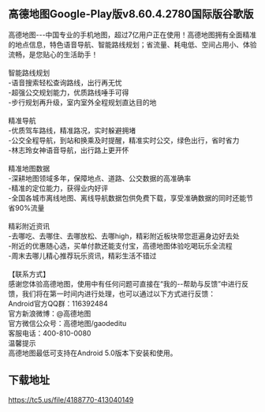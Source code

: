 ## 高德地图Google-Play版v8.60.4.2780国际版谷歌版
高德地图---中国专业的手机地图，超过7亿用户正在使用！高德地图拥有全面精准的地点信息，特色语音导航、智能路线规划；省流量、耗电低、空间占用小、体验流畅，是您贴心的生活助手！ <br> <br>智能路线规划 <br>-语音搜索轻松查询路线，出行再无忧 <br>-超强公交规划能力，优质路线唾手可得 <br>-步行规划再升级，室内室外全程规划直达目的地 <br> <br>精准导航 <br>-优质驾车路线，精准路况，实时躲避拥堵 <br>-公交全程导航，到站和换乘及时提醒，精准实时公交，绿色出行，省时省力 <br>-林志玲女神语音导航，出行路上更开怀 <br> <br>精准地图数据 <br>-深耕地图领域多年，保障地点、道路、公交数据的高准确率 <br>-精准的定位能力，获得业内好评 <br>-全国各城市离线地图、离线导航数据包供免费下载，享受准确数据的同时还能节省90%流量 <br> <br>精彩附近资讯 <br>-去哪吃、去哪住、去哪放松、去哪high，精彩附近板块带您逛遍身边好去处 <br>-附近的优惠随心选，买单付款还能支付宝，高德地图体验吃喝玩乐全流程 <br>-周末去哪儿精心推荐玩乐资讯，精彩生活不错过 <br> <br>【联系方式】 <br>感谢您体验高德地图，使用中有任何问题可直接在“我的--帮助与反馈”中进行反馈，我们将在第一时间内进行处理，也可以通过以下方式进行反馈： <br>Android官方QQ群：116392484 <br>官方新浪微博：@高德地图 <br>官方微信公众号：高德地图/gaodeditu <br>客服电话：400-810-0080 <br>温馨提示 <br>高德地图最低可支持在Android 5.0版本下安装和使用。
## 下载地址
https://tc5.us/file/4188770-413040149
